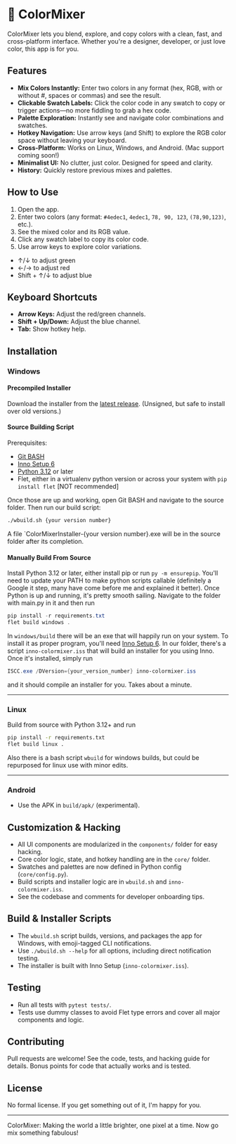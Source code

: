 # 🎨 ColorMixer

ColorMixer lets you blend, explore, and copy colors with a clean, fast, and cross-platform interface. Whether you're a designer, developer, or just love color, this app is for you.

## Features

- **Mix Colors Instantly:** Enter two colors in any format (hex, RGB, with or without #, spaces or commas) and see the result.
- **Clickable Swatch Labels:** Click the color code in any swatch to copy or trigger actions—no more fiddling to grab a hex code.
- **Palette Exploration:** Instantly see and navigate color combinations and swatches.
- **Hotkey Navigation:** Use arrow keys (and Shift) to explore the RGB color space without leaving your keyboard.
- **Cross-Platform:** Works on Linux, Windows, and Android. (Mac support coming soon!)
- **Minimalist UI:** No clutter, just color. Designed for speed and clarity.
- **History:** Quickly restore previous mixes and palettes.

## How to Use

1. Open the app.
2. Enter two colors (any format: `#4edec1`, `4edec1`, `78, 90, 123`, `(78,90,123)`, etc.).
3. See the mixed color and its RGB value.
4. Click any swatch label to copy its color code.
5. Use arrow keys to explore color variations.

- ↑/↓ to adjust green
- ←/→ to adjust red
- Shift + ↑/↓ to adjust blue

## Keyboard Shortcuts

- **Arrow Keys:** Adjust the red/green channels.
- **Shift + Up/Down:** Adjust the blue channel.
- **Tab:** Show hotkey help.

## Installation

### Windows

#### Precompiled Installer
Download the installer from the [latest release](https://github.com/kviking/colormixer/releases). (Unsigned, but safe to install over old versions.)

#### Source Building Script
Prerequisites:

- [Git BASH](https://git-scm.com/downloads)
- [Inno Setup 6](https://jrsoftware.org/isdl.php)
- [Python 3.12](https://www.python.org/downloads/) or later
- Flet, either in a virtualenv python version or across your system with `pip install flet` [NOT recommended]

Once those are up and working, open Git BASH and navigate to the source folder. Then run our build script:

```bash
./wbuild.sh {your version number}
```

A file `ColorMixerInstaller-{your version number}.exe will be in the source folder after its completion.

#### Manually Build From Source
Install Python 3.12 or later, either install pip or run `py -m ensurepip`. You'll need to update your PATH to make python scripts callable (definitely a Google it step, many have come before me and explained it better). Once Python is up and running, it's pretty smooth sailing. Navigate to the folder with main.py in it and then run

```powershell
pip install -r requirements.txt
flet build windows .
```

In `windows/build` there will be an exe that will happily run on your system. To install it as proper program, you'll need [Inno Setup 6](https://jrsoftware.org/isdl.php). In our folder, there's a script `inno-colormixer.iss` that will build an installer for you using Inno. Once it's installed, simply run

```powershell
ISCC.exe /DVersion={your_version_number} inno-colormixer.iss
```

and it should compile an installer for you. Takes about a minute.

---

### Linux

Build from source with Python 3.12+ and run

```bash
pip install -r requirements.txt
flet build linux .
```

Also there is a bash script `wbuild` for windows builds, but could be repurposed for linux use with minor edits.

---

### Android

- Use the APK in `build/apk/` (experimental).

## Customization & Hacking

- All UI components are modularized in the `components/` folder for easy hacking.
- Core color logic, state, and hotkey handling are in the `core/` folder.
- Swatches and palettes are now defined in Python config (`core/config.py`).
- Build scripts and installer logic are in `wbuild.sh` and `inno-colormixer.iss`.
- See the codebase and comments for developer onboarding tips.

## Build & Installer Scripts

- The `wbuild.sh` script builds, versions, and packages the app for Windows, with emoji-tagged CLI notifications.
- Use `./wbuild.sh --help` for all options, including direct notification testing.
- The installer is built with Inno Setup (`inno-colormixer.iss`).

## Testing

- Run all tests with `pytest tests/`.
- Tests use dummy classes to avoid Flet type errors and cover all major components and logic.

## Contributing

Pull requests are welcome! See the code, tests, and hacking guide for details. Bonus points for code that actually works and is tested.

## License

No formal license. If you get something out of it, I'm happy for you.

---

ColorMixer: Making the world a little brighter, one pixel at a time. Now go mix something fabulous!
